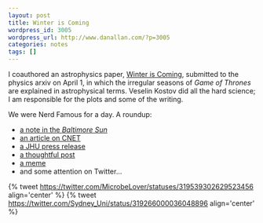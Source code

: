 ```yaml
---
layout: post
title: Winter is Coming
wordpress_id: 3005
wordpress_url: http://www.danallan.com/?p=3005
categories: notes
tags: []
---
```

I coauthored an astrophysics paper, [Winter is Coming](http://arxiv.org/pdf/1304.0445v1.pdf), submitted to the physics arxiv on April 1, in which the irregular seasons of _Game of Thrones_ are explained in astrophysical terms. Veselin Kostov did all the hard science; I am responsible for the plots and some of the writing.

We were Nerd Famous for a day. A roundup:

* [a note in the _Baltimore Sun_](http://articles.baltimoresun.com/2013-06-11/entertainment/bal-game-of-thrones-weird-weather-seasons-20130611_1_thrones-westeros-hopkins-students)
* [an article on CNET](http://news.cnet.com/8301-17938_105-57589223-1/scientists-dissect-the-weather-in-game-of-thrones/)
* [a JHU press release](http://hub.jhu.edu/2013/06/11/game-of-thrones-season-hypothesis)
* [a thoughtful post](http://www.mikebrotherton.com/2013/04/03/game-of-thrones-astronomy-by-astronomers/)
* [a meme](http://www.itsokaytobesmart.com/post/47045975478/scientists-determine-that-the-weirdness-of-seasons)
* and some attention on Twitter...

{% tweet https://twitter.com/MicrobeLover/statuses/319539302629523456 align='center' %}
{% tweet https://twitter.com/Sydney_Uni/status/319266000036048896 align='center' %}
